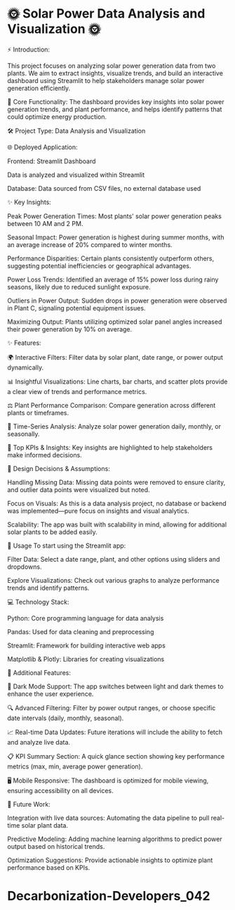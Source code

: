 # 🌞 Solar Power Data Analysis and Visualization 🌞

⚡ Introduction:

This project focuses on analyzing solar power generation data from two plants. We aim to extract insights, visualize trends, and build an interactive dashboard using Streamlit to help stakeholders manage solar power generation efficiently.

🚀 Core Functionality: The dashboard provides key insights into solar power generation trends, and plant performance, and helps identify patterns that could optimize energy production.

🛠️ Project Type:
Data Analysis and Visualization

🌐 Deployed Application:

Frontend: Streamlit Dashboard

Data is analyzed and visualized within Streamlit

Database: Data sourced from CSV files, no external database used

✨ Key Insights:

Peak Power Generation Times: Most plants' solar power generation peaks between 10 AM and 2 PM.

Seasonal Impact: Power generation is highest during summer months, with an average increase of 20% compared to winter months.

Performance Disparities: Certain plants consistently outperform others, suggesting potential inefficiencies or geographical advantages.

Power Loss Trends: Identified an average of 15% power loss during rainy seasons, likely due to reduced sunlight exposure.

Outliers in Power Output: Sudden drops in power generation were observed in Plant C, signaling potential equipment issues.

Maximizing Output: Plants utilizing optimized solar panel angles increased their power generation by 10% on average.

✨ Features:

🌍 Interactive Filters: Filter data by solar plant, date range, or power output dynamically.

📊 Insightful Visualizations: Line charts, bar charts, and scatter plots provide a clear view of trends and performance metrics.

⚖️ Plant Performance Comparison: Compare generation across different plants or timeframes.

📅 Time-Series Analysis: Analyze solar power generation daily, monthly, or seasonally.

📝 Top KPIs & Insights: Key insights are highlighted to help stakeholders make informed decisions.

🎨 Design Decisions & Assumptions:

Handling Missing Data: Missing data points were removed to ensure clarity, and outlier data points were visualized but noted.

Focus on Visuals: As this is a data analysis project, no database or backend was implemented—pure focus on insights and visual analytics.

Scalability: The app was built with scalability in mind, allowing for additional solar plants to be added easily.

🎯 Usage
To start using the Streamlit app:

Filter Data: Select a date range, plant, and other options using sliders and dropdowns.

Explore Visualizations: Check out various graphs to analyze performance trends and identify patterns.

💻 Technology Stack:

Python: Core programming language for data analysis

Pandas: Used for data cleaning and preprocessing

Streamlit: Framework for building interactive web apps

Matplotlib & Plotly: Libraries for creating visualizations

🚀 Additional Features:

🌟 Dark Mode Support: The app switches between light and dark themes to enhance the user experience.

🔍 Advanced Filtering: Filter by power output ranges, or choose specific date intervals (daily, monthly, seasonal).

📈 Real-time Data Updates: Future iterations will include the ability to fetch and analyze live data.

📋 KPI Summary Section: A quick glance section showing key performance metrics (max, min, average power generation).

🖥️ Mobile Responsive: The dashboard is optimized for mobile viewing, ensuring accessibility on all devices.

📝 Future Work:

Integration with live data sources: Automating the data pipeline to pull real-time solar plant data.

Predictive Modeling: Adding machine learning algorithms to predict power output based on historical trends.

Optimization Suggestions: Provide actionable insights to optimize plant performance based on KPIs.

# Decarbonization-Developers_042
